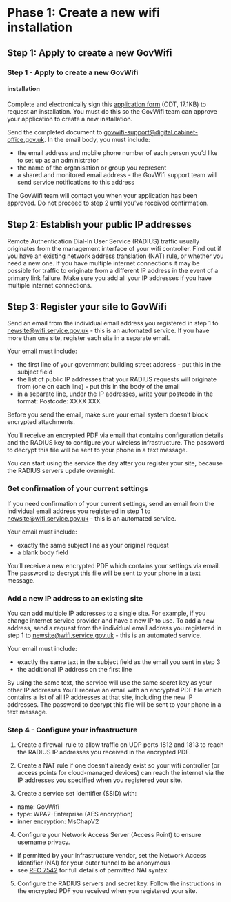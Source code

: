 # Phase 1: Create a new wifi installation

## Step 1: Apply to create a new GovWifi
### Step 1 - Apply to create a new GovWifi
#### installation
Complete and electronically sign this [application form](https://www.gov.uk/government/uploads/system/uploads/attachment_data/file/675990/GovWifi_-_create_a_new_installation.odt) (ODT, 17.1KB) to request an installation. You must do this so the GovWifi team can approve your application to create a new installation.

Send the completed document to [govwifi-support@digital.cabinet-office.gov.uk](govwifi-support@digital.cabinet-office.gov.uk). In the email body, you must include:

- the email address and mobile phone number of each person you’d like to set up as an administrator
- the name of the organisation or group you represent
- a shared and monitored email address - the GovWifi support team will send service notifications to this address

The GovWifi team will contact you when your application has been approved. Do not proceed to step 2 until you’ve received confirmation.

## Step 2: Establish your public IP addresses

Remote Authentication Dial-In User Service (RADIUS) traffic usually originates from the management interface of your wifi controller. Find out if you have an existing network address translation (NAT) rule, or whether you need a new one. If you have multiple internet connections it may be possible for traffic to originate from a different IP address in the event of a primary link failure. Make sure you add all your IP addresses if you have multiple internet connections.

## Step 3: Register your site to GovWifi

Send an email from the individual email address you registered in step 1 to newsite@wifi.service.gov.uk - this is an automated service. If you have more than one site, register each site in a separate email.

Your email must include:

- the first line of your government building street address - put this in the subject field
- the list of public IP addresses that your RADIUS requests will originate from (one on each line) - put this in the body of the email
- in a separate line, under the IP addresses, write your postcode in the format: Postcode: XXXX XXX

Before you send the email, make sure your email system doesn’t block encrypted attachments.

You’ll receive an encrypted PDF via email that contains configuration details and the RADIUS key to configure your wireless infrastructure. The password to decrypt this file will be sent to your phone in a text message.

You can start using the service the day after you register your site, because the RADIUS servers update overnight.

### Get confirmation of your current settings

If you need confirmation of your current settings, send an email from the individual email address you registered in step 1 to newsite@wifi.service.gov.uk - this is an automated service.

Your email must include:

- exactly the same subject line as your original request
- a blank body field

You’ll receive a new encrypted PDF which contains your settings via email. The password to decrypt this file will be sent to your phone in a text message.

### Add a new IP address to an existing site
You can add multiple IP addresses to a single site. For example, if you change internet service provider and have a new IP to use. To add a new address, send a request from the individual email address you registered in step 1 to newsite@wifi.service.gov.uk - this is an automated service.

Your email must include:

- exactly the same text in the subject field as the email you sent in step 3
- the additional IP address on the first line

By using the same text, the service will use the same secret key as your other IP addresses You’ll receive an email with an encrypted PDF file which contains a list of all IP addresses at that site, including the new IP addresses. The password to decrypt this file will be sent to your phone in a text message.

### Step 4 - Configure your infrastructure

1. Create a firewall rule to allow traffic on UDP ports 1812 and 1813 to reach the RADIUS IP addresses you received in the encrypted PDF.

2. Create a NAT rule if one doesn’t already exist so your wifi controller (or access points for cloud-managed devices) can reach the internet via the IP addresses you specified when you registered your site.

3. Create a service set identifier (SSID) with:
- name: GovWifi
- type: WPA2-Enterprise (AES encryption)
- inner encryption: MsChapV2

4. Configure your Network Access Server (Access Point) to ensure username privacy.
- if permitted by your infrastructure vendor, set the Network Access Identifier (NAI) for your outer tunnel to be anonymous
- see [RFC 7542](https://tools.ietf.org/html/rfc7542) for full details of permitted NAI syntax

5. Configure the RADIUS servers and secret key. Follow the instructions in the encrypted PDF you received when you registered your site.
